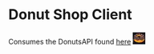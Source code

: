 # Donut Shop Client

Consumes the DonutsAPI found [here](https://github.com/irishjack490/Project4-DonutShop-MERN-Stack-App/tree/main/DonutShopApp/DonutsAPI) ![alt text](image-1.png)


